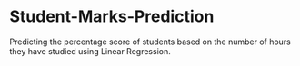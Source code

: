 # Student-Marks-Prediction
Predicting the percentage score of students based on the number of hours they have studied using Linear Regression.
